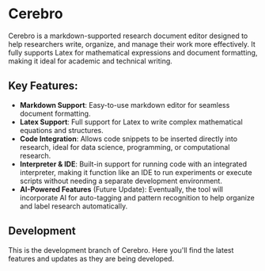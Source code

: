 # Cerebro

Cerebro is a markdown-supported research document editor designed to help researchers write, organize, and manage their work more effectively. It fully supports Latex for mathematical expressions and document formatting, making it ideal for academic and technical writing.

## Key Features:
- **Markdown Support**: Easy-to-use markdown editor for seamless document formatting.
- **Latex Support**: Full support for Latex to write complex mathematical equations and structures.
- **Code Integration**: Allows code snippets to be inserted directly into research, ideal for data science, programming, or computational research.
- **Interpreter & IDE**: Built-in support for running code with an integrated interpreter, making it function like an IDE to run experiments or execute scripts without needing a separate development environment.
- **AI-Powered Features** (Future Update): Eventually, the tool will incorporate AI for auto-tagging and pattern recognition to help organize and label research automatically.

## Development
This is the development branch of Cerebro. Here you'll find the latest features and updates as they are being developed.